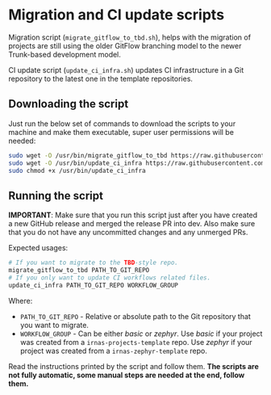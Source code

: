 # Migration and CI update scripts

Migration script (`migrate_gitflow_to_tbd.sh`), helps with the migration of
projects are still using the older GitFlow branching model to the newer
Trunk-based development model.

CI update script (`update_ci_infra.sh`) updates CI infrastructure in a Git
repository to the latest one in the template repositories.

## Downloading the script

Just run the below set of commands to download the scripts to your machine and
make them executable, super user permissions will be needed:

```bash
sudo wget -O /usr/bin/migrate_gitflow_to_tbd https://raw.githubusercontent.com/IRNAS/irnas-workflows-software/main/migration_script/migrate_gitflow_to_tbd.sh
sudo wget -O /usr/bin/update_ci_infra https://raw.githubusercontent.com/IRNAS/irnas-workflows-software/main/migration_script/update_ci_infra.sh
sudo chmod +x /usr/bin/update_ci_infra
```

## Running the script

**IMPORTANT**: Make sure that you run this script just after you have created a
new GitHub release and merged the release PR into dev. Also make sure that you
do not have any uncommitted changes and any unmerged PRs.

Expected usages:

```bash
# If you want to migrate to the TBD-style repo.
migrate_gitflow_to_tbd PATH_TO_GIT_REPO
# If you only want to update CI workflows related files.
update_ci_infra PATH_TO_GIT_REPO WORKFLOW_GROUP
```

Where:

- `PATH_TO_GIT_REPO` - Relative or absolute path to the Git repository that you
  want to migrate.
- `WORKFLOW_GROUP` - Can be either _basic_ or _zephyr_. Use _basic_ if your
  project was created from a `irnas-projects-template` repo. Use _zephyr_ if
  your project was created from a `irnas-zephyr-template` repo.

Read the instructions printed by the script and follow them. **The scripts are
not fully automatic, some manual steps are needed at the end, follow them.**
